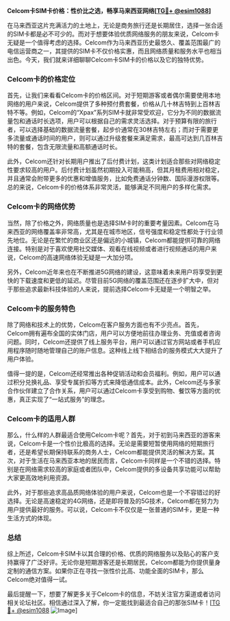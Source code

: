 **Celcom卡SIM卡价格：性价比之选，畅享马来西亚网络[[TG💪+ @esim1088](https://t.me/s/esim1088)]**

在马来西亚这片充满活力的土地上，无论是商务旅行还是长期居住，选择一张合适的SIM卡都是必不可少的。而对于想要体验优质网络服务的朋友来说，Celcom卡无疑是一个值得考虑的选择。Celcom作为马来西亚历史最悠久、覆盖范围最广的电信运营商之一，其提供的SIM卡不仅价格实惠，而且网络质量和服务水平也相当出色。今天，我们就来详细聊聊Celcom卡SIM卡的价格以及它的独特优势。

### Celcom卡的价格定位

首先，让我们来看看Celcom卡的价格区间。对于短期游客或者偶尔需要使用本地网络的用户来说，Celcom提供了多种预付费套餐，价格从几十林吉特到上百林吉特不等。例如，Celcom的“Xpax”系列SIM卡就非常受欢迎，它分为不同的数据流量包和通话时长选项，用户可以根据自己的需求灵活选择。对于预算有限的旅行者，可以选择基础的数据流量套餐，起步价通常在30林吉特左右；而对于需要更多流量或通话时间的用户，则可以通过升级套餐来满足需求，最高可达到几百林吉特的套餐，包含无限流量和高额通话时长。

此外，Celcom还针对长期用户推出了后付费计划，这类计划适合那些对网络稳定性要求较高的用户。后付费计划虽然初期投入可能稍高，但其月租费用相对稳定，并且通常会附带更多的优惠和增值服务，比如免费通话分钟数、国际漫游权限等。总的来说，Celcom卡的价格体系非常灵活，能够满足不同用户的多样化需求。

### Celcom卡的网络优势

当然，除了价格之外，网络质量也是选择SIM卡时的重要考量因素。Celcom在马来西亚的网络覆盖率非常高，尤其是在城市地区，信号强度和稳定性都处于行业领先地位。无论是在繁忙的商业区还是偏远的小城镇，Celcom都能提供可靠的网络连接。特别是对于喜欢使用社交媒体、观看在线视频或者进行视频通话的用户来说，Celcom的高速网络体验无疑是一大加分项。

另外，Celcom近年来也在不断推进5G网络的建设，这意味着未来用户将享受到更快的下载速度和更低的延迟。尽管目前5G网络的覆盖范围还在逐步扩大中，但对于那些追求最新科技体验的人来说，提前选择Celcom卡无疑是一个明智之举。

### Celcom卡的服务特色

除了网络和技术上的优势，Celcom在客户服务方面也有不少亮点。首先，Celcom拥有遍布全国的实体门店，用户可以方便地前往办理业务、充值或者咨询问题。同时，Celcom还提供了线上服务平台，用户可以通过官方网站或者手机应用程序随时随地管理自己的账户信息。这种线上线下相结合的服务模式大大提升了用户体验。

值得一提的是，Celcom还经常推出各种促销活动和会员福利。例如，用户可以通过积分兑换礼品、享受专属折扣等方式来降低通信成本。此外，Celcom还与多家合作伙伴建立了合作关系，用户可以通过Celcom卡享受到购物、餐饮等方面的优惠，真正实现了“一站式服务”的理念。

### Celcom卡的适用人群

那么，什么样的人群最适合使用Celcom卡呢？首先，对于初到马来西亚的游客来说，Celcom卡是一个性价比极高的选择。无论是需要短暂使用网络的短期旅行者，还是希望长期保持联系的商务人士，Celcom都能提供灵活的解决方案。其次，对于生活在马来西亚本地的居民而言，Celcom卡同样是一个不错的选择。特别是在网络需求较高的家庭或者团队中，Celcom提供的多设备共享功能可以帮助大家更高效地利用资源。

此外，对于那些追求高品质网络体验的用户来说，Celcom也是一个不容错过的好选择。无论是高速稳定的4G网络，还是即将普及的5G技术，Celcom都在努力为用户提供最好的服务。可以说，Celcom卡不仅仅是一张普通的SIM卡，更是一种生活方式的体现。

### 总结

综上所述，Celcom卡SIM卡以其合理的价格、优质的网络服务以及贴心的客户支持赢得了广泛好评。无论你是短期游客还是长期居民，Celcom都能为你提供量身定制的通信方案。如果你正在寻找一张性价比高、功能全面的SIM卡，那么Celcom绝对值得一试。

最后提醒一下，想要了解更多关于Celcom卡的信息，不妨关注官方渠道或者访问相关论坛社区。相信通过深入了解，你一定能找到最适合自己的那张SIM卡！[[TG💪+ @esim1088](https://t.me/s/esim1088) ![Image](https://i.postimg.cc/4NQfJmqS/Snipaste-2025-05-13-00-14-12.png)]